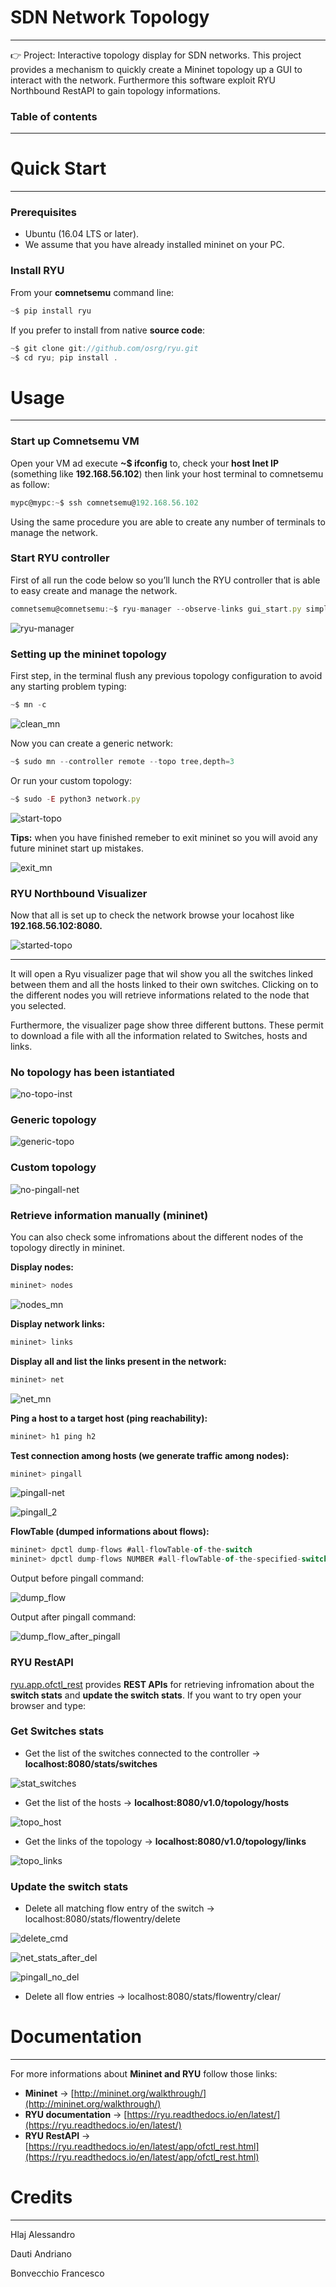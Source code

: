 # SDN Network Topology

---

<aside>
👉 Project:   Interactive topology display for SDN networks. This project provides a mechanism to quickly create a Mininet topology up a GUI to interact with the network. Furthermore this software exploit RYU Northbound RestAPI to gain topology informations.

</aside>

### **Table of contents**

---

# Quick Start

---

### Prerequisites

- Ubuntu (16.04 LTS or later).
- We assume that you have already installed mininet on your PC.

### Install RYU

From your **comnetsemu** command line: 

```jsx
~$ pip install ryu
```

If you prefer to install from native **source code**:  

```jsx
~$ git clone git://github.com/osrg/ryu.git
~$ cd ryu; pip install .
```

# Usage

---

### Start up Comnetsemu VM

Open your VM ad execute **~$ ifconfig** to, check your **host Inet IP**  (something like **192.168.56.102**) then link your host terminal to comnetsemu as follow: 

```jsx
mypc@mypc:~$ ssh comnetsemu@192.168.56.102
```

Using the same procedure you are able to create any number of terminals to manage the network.

### Start RYU controller

First of all run the code below so you’ll lunch the RYU controller that is able to easy create and manage the network.  

```jsx
comnetsemu@comnetsemu:~$ ryu-manager --observe-links gui_start.py simple_switch.py
```

![ryu-manager](https://user-images.githubusercontent.com/86969245/207618082-c3d13ed5-4bc0-4b83-b69c-b019e31f18ad.png)

### Setting up the mininet topology

First step, in the terminal flush any previous topology configuration to avoid any starting problem typing:

```jsx
~$ mn -c
```

![clean_mn](https://user-images.githubusercontent.com/86969245/206305011-f9c602c5-53a8-478c-a08f-d4d470acfcea.png)


Now you can create a generic network: 

```jsx
~$ sudo mn --controller remote --topo tree,depth=3
```

Or run your custom topology:  

```jsx
~$ sudo -E python3 network.py
```


![start-topo](https://user-images.githubusercontent.com/86969245/207618145-0a2fcdf0-4b9f-4036-9339-e97e9815949e.png)


**Tips:** when you have finished remeber to exit mininet  so you will avoid any future mininet start up mistakes.

![exit_mn](https://user-images.githubusercontent.com/86969245/207617798-60bf39d8-9f45-4c9e-a6b2-20dc0e0da4bb.png)

### RYU Northbound Visualizer

Now that all is set up to check the network browse your  locahost like **192.168.56.102:8080.**


![started-topo](https://user-images.githubusercontent.com/86969245/208375084-acd29839-7d42-46cc-93f8-a686fdf239a9.png)

 ****

It will open a Ryu visualizer page that wil show you all the switches linked between them and all the hosts linked to their own switches.  Clicking on to the different nodes you will retrieve informations related to the node that you selected.

Furthermore, the visualizer page show three different buttons. These permit to download a file with all the information related to Switches, hosts and links.  

### No topology has been istantiated

![no-topo-inst](https://user-images.githubusercontent.com/86969245/208399268-8a59c3f7-8dc8-4f08-b4e9-0dd30d5c5b30.png)



### Generic topology

![generic-topo](https://user-images.githubusercontent.com/86969245/208433337-fc51b96a-f0b2-43d1-83ed-a0ff9dfde4b7.png)


### Custom topology


![no-pingall-net](https://user-images.githubusercontent.com/86969245/208375054-3c78a3b2-65bb-440c-900a-4b1d24aeffa4.png)


### Retrieve information manually (mininet)

You can also check some infromations about the different nodes of the topology directly in mininet.

**Display nodes:**

```jsx
mininet> nodes
```
![nodes_mn](https://user-images.githubusercontent.com/86969245/207617929-aab728ff-34aa-418b-8bae-cd07b568a263.png)


**Display network links:** 

```jsx
mininet> links 
```


**Display all and list the links present in the network:** 

```jsx
mininet> net
```
![net_mn](https://user-images.githubusercontent.com/86969245/207617872-118cd8a7-4894-4b8f-9d6b-88ced847f7c5.png)

**Ping a host to a target host (ping reachability):** 

```jsx
mininet> h1 ping h2
```

**Test connection among hosts (we generate traffic among nodes):** 

```jsx
mininet> pingall
```

![pingall-net](https://user-images.githubusercontent.com/86969245/208375071-46af91e2-46e4-4879-a5bc-c817da266c67.png)

![pingall_2](https://user-images.githubusercontent.com/86969245/207620574-d1ac6f80-37ca-4733-9cae-fec8e90918dc.png)


**FlowTable (dumped informations about flows):**

```jsx
mininet> dpctl dump-flows #all-flowTable-of-the-switch
mininet> dpctl dump-flows NUMBER #all-flowTable-of-the-specified-switch
```


Output before pingall command:

![dump_flow](https://user-images.githubusercontent.com/86969245/207617697-0f29c40b-be91-4169-a44b-7c23cd174a48.png)

Output after pingall command: 

![dump_flow_after_pingall](https://user-images.githubusercontent.com/86969245/207617723-9a0032f4-cdd3-41a4-84aa-ae15190b7a88.png)


### RYU RestAPI

[ryu.app.ofctl_rest](https://ryu.readthedocs.io/en/latest/app/ofctl_rest.html) provides **REST APIs** for retrieving infromation about the **switch stats** and  **update the switch stats**.  If  you want to try  open your browser and type: 

### Get Switches stats 

- Get the list of the switches connected to the controller → **localhost:8080/stats/switches**

![stat_switches](https://user-images.githubusercontent.com/86969245/207618175-d52574c4-b414-4cb6-a12d-c67958725891.png)

- Get the list of the  hosts → **localhost:8080/v1.0/topology/hosts**

![topo_host ](https://user-images.githubusercontent.com/86969245/207618202-9e7f80f0-7981-4c20-b8dd-be62b22f08bf.png)

- Get the links of the topology → **localhost:8080/v1.0/topology/links**

![topo_links](https://user-images.githubusercontent.com/86969245/207618247-e782b385-ac4b-4f04-9271-15217e205b7c.png)



### Update the switch stats

- Delete all matching flow entry of the switch → localhost:8080/stats/flowentry/delete



![delete_cmd](https://user-images.githubusercontent.com/86969245/206302361-13a7edbd-dd9d-4465-b6fa-c2d0e9d82e78.png)


![net_stats_after_del](https://user-images.githubusercontent.com/86969245/206302445-4696582f-0fc8-43c3-a768-f7ec12267917.png)

![pingall_no_del](https://user-images.githubusercontent.com/86969245/206302489-d8ea6ebe-23ae-4c11-a273-fb3398c799ee.png)


- Delete all flow entries  → localhost:8080/stats/flowentry/clear/<dpid>

# Documentation

---

For more informations about **Mininet and RYU** follow those links:

 

- **Mininet** → [http://mininet.org/walkthrough/](http://mininet.org/walkthrough/)
- **RYU documentation** → [https://ryu.readthedocs.io/en/latest/](https://ryu.readthedocs.io/en/latest/)
- **RYU RestAPI** → [https://ryu.readthedocs.io/en/latest/app/ofctl_rest.html](https://ryu.readthedocs.io/en/latest/app/ofctl_rest.html)

# Credits

---

Hlaj Alessandro 

Dauti Andriano 

Bonvecchio Francesco 
